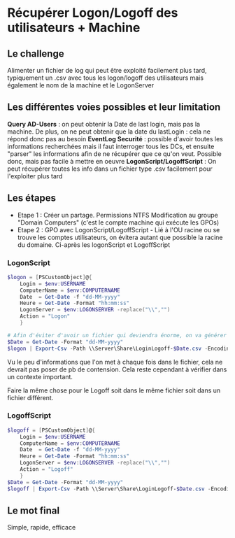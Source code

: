 ﻿# Récupérer Logon/Logoff des utilisateurs + Machine

## Le challenge
Alimenter un fichier de log qui peut être exploité facilement plus tard, typiquement un .csv
avec tous les logon/logoff des utilisateurs mais également le nom de la machine et le LogonServer


## Les différentes voies possibles et leur limitation
**Query AD-Users** : on peut obtenir la Date de last login, mais pas la machine. De plus, on ne peut obtenir que la date du lastLogin : cela ne répond donc pas au besoin
**EventLog Securité** : possible d'avoir toutes les informations recherchées mais il faut interroger tous les DCs, et ensuite "parser" les informations afin de ne récupérer que ce qu'on veut. Possible donc, mais pas facile à mettre en oeuvre
**LogonScript/LogoffScript** : On peut récupérer toutes les info dans un fichier type .csv facilement pour l'exploiter plus tard

## Les étapes
- Etape 1 : Créer un partage. Permissions NTFS Modification au groupe "Domain Computers" (c'est le compte machine qui exécute les GPOs)
- Etape 2 : GPO avec LogonScript/LogoffScript - Lié à l'OU racine ou se trouve les comptes utilisateurs, on évitera autant que possible la racine du domaine. Ci-après les logonScript et LogoffScript


### LogonScript
````powershell
$logon = [PSCustomObject]@{
    Login = $env:USERNAME
    ComputerName = $env:COMPUTERNAME
    Date  = Get-Date -f "dd-MM-yyyy"
    Heure = Get-Date -Format "hh:mm:ss"
    LogonServer = $env:LOGONSERVER -replace("\\","")
    Action = "Logon"
    }

# Afin d'éviter d'avoir un fichier qui deviendra énorme, on va générer un fichier par jour
$Date = Get-Date -Format "dd-MM-yyyy"
$logon | Export-Csv -Path \\Server\Share\LoginLogoff-$Date.csv -Encoding UTF8 -Delimiter ";" -NoTypeInformation -Append
````
Vu le peu d'informations que l'on met à chaque fois dans le fichier, cela ne devrait pas poser de pb de contension. Cela reste cependant à vérifier dans un contexte important.

Faire la même chose pour le Logoff soit dans le même fichier soit dans un fichier différent.

### LogoffScript
````powershell
$logoff = [PSCustomObject]@{
    Login = $env:USERNAME
    ComputerName = $env:COMPUTERNAME
    Date  = Get-Date -f "dd-MM-yyyy"
    Heure = Get-Date -Format "hh:mm:ss"
    LogonServer = $env:LOGONSERVER -replace("\\","")
    Action = "Logoff"
    }
$Date = Get-Date -Format "dd-MM-yyyy"
$logoff | Export-Csv -Path \\Server\Share\LoginLogoff-$Date.csv -Encoding UTF8 -Delimiter ";" -NoTypeInformation -Append
````


## Le mot final

Simple, rapide, efficace
